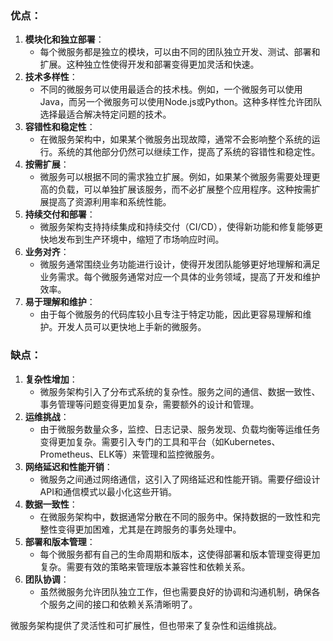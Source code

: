 ### 优点：
1. **模块化和独立部署**：
   - 每个微服务都是独立的模块，可以由不同的团队独立开发、测试、部署和扩展。这种独立性使得开发和部署变得更加灵活和快速。
2. **技术多样性**：
   - 不同的微服务可以使用最适合的技术栈。例如，一个微服务可以使用Java，而另一个微服务可以使用Node.js或Python。这种多样性允许团队选择最适合解决特定问题的技术。
3. **容错性和稳定性**：
   - 在微服务架构中，如果某个微服务出现故障，通常不会影响整个系统的运行。系统的其他部分仍然可以继续工作，提高了系统的容错性和稳定性。
4. **按需扩展**：
   - 微服务可以根据不同的需求独立扩展。例如，如果某个微服务需要处理更高的负载，可以单独扩展该服务，而不必扩展整个应用程序。这种按需扩展提高了资源利用率和系统性能。
5. **持续交付和部署**：
   - 微服务架构支持持续集成和持续交付（CI/CD），使得新功能和修复能够更快地发布到生产环境中，缩短了市场响应时间。
6. **业务对齐**：
   - 微服务通常围绕业务功能进行设计，使得开发团队能够更好地理解和满足业务需求。每个微服务通常对应一个具体的业务领域，提高了开发和维护效率。
7. **易于理解和维护**：
   - 由于每个微服务的代码库较小且专注于特定功能，因此更容易理解和维护。开发人员可以更快地上手新的微服务。
### 缺点：

1. **复杂性增加**：
   - 微服务架构引入了分布式系统的复杂性。服务之间的通信、数据一致性、事务管理等问题变得更加复杂，需要额外的设计和管理。
2. **运维挑战**：
   - 由于微服务数量众多，监控、日志记录、服务发现、负载均衡等运维任务变得更加复杂。需要引入专门的工具和平台（如Kubernetes、Prometheus、ELK等）来管理和监控微服务。
3. **网络延迟和性能开销**：
   - 微服务之间通过网络通信，这引入了网络延迟和性能开销。需要仔细设计API和通信模式以最小化这些开销。
4. **数据一致性**：
   - 在微服务架构中，数据通常分散在不同的服务中。保持数据的一致性和完整性变得更加困难，尤其是在跨服务的事务处理中。
5. **部署和版本管理**：
   - 每个微服务都有自己的生命周期和版本，这使得部署和版本管理变得更加复杂。需要有效的策略来管理版本兼容性和依赖关系。
6. **团队协调**：
   - 虽然微服务允许团队独立工作，但也需要良好的协调和沟通机制，确保各个服务之间的接口和依赖关系清晰明了。

微服务架构提供了灵活性和可扩展性，但也带来了复杂性和运维挑战。
